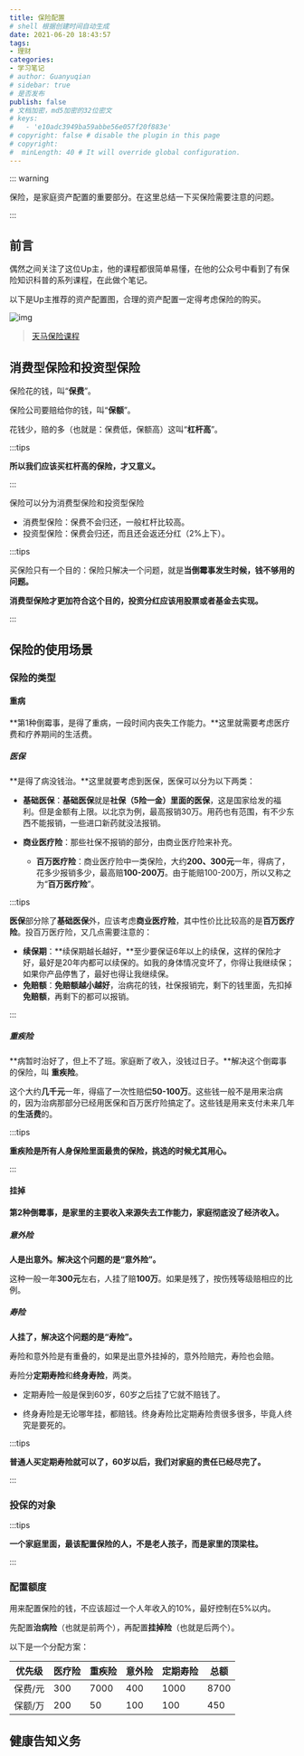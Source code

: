 ```yaml
---
title: 保险配置
# shell 根据创建时间自动生成
date: 2021-06-20 18:43:57
tags:
- 理财
categories:
- 学习笔记
# author: Guanyuqian
# sidebar: true
# 是否发布
publish: false
# 文档加密，md5加密的32位密文
# keys:
# 	- 'e10adc3949ba59abbe56e057f20f883e'
# copyright: false # disable the plugin in this page 
# copyright:
#  minLength: 40 # It will override global configuration. 
---
```


::: warning

保险，是家庭资产配置的重要部分。在这里总结一下买保险需要注意的问题。

:::

<!-- more -->

## 前言

偶然之间关注了这位Up主，他的课程都很简单易懂，在他的公众号中看到了有保险知识科普的系列课程，在此做个笔记。

以下是Up主推荐的资产配置图，合理的资产配置一定得考虑保险的购买。

![img](C:\Users\熊和花栗鼠的家\G-Blog\content\category\notes\Insurance\picture.webp)

> [天马保险课程](https://mp.weixin.qq.com/s/EzYyGm73vmcOQW8KgZm_qg)





## 消费型保险和投资型保险

保险花的钱，叫“**保费**”。

保险公司要赔给你的钱，叫“**保额**”。

花钱少，赔的多（也就是：保费低，保额高）这叫“**杠杆高**”。



:::tips

**所以我们应该买杠杆高的保险，才又意义。**

:::



保险可以分为消费型保险和投资型保险

- 消费型保险：保费不会归还，一般杠杆比较高。
- 投资型保险：保费会归还，而且还会返还分红（2%上下）。



:::tips

买保险只有一个目的：保险只解决一个问题，就是**当倒霉事发生时候，钱不够用的问题。**

**消费型保险才更加符合这个目的，投资分红应该用股票或者基金去实现。**

:::



## 保险的使用场景

### 保险的类型

#### 重病

**第1种倒霉事，是得了重病，一段时间内丧失工作能力。**这里就需要考虑医疗费和疗养期间的生活费。

##### 医保

**是得了病没钱治。**这里就要考虑到医保，医保可以分为以下两类：

- **基础医保**：**基础医保**就是**社保（5险一金）**里面的**医保**，这是国家给发的福利。但是金额有上限。以北京为例，最高报销30万。用药也有范围，有不少东西不能报销，一些进口新药就没法报销。

- **商业医疗险**：那些社保不报销的部分，由商业医疗险来补充。
  - **百万医疗险**：商业医疗险中一类保险，大约**200、300元**一年，得病了，花多少报销多少，最高赔**100-200万**。由于能赔100-200万，所以又称之为“**百万医疗险**”。

    

:::tips

**医保**部分除了**基础医保**外，应该考虑**商业医疗险**，其中性价比比较高的是**百万医疗险**。投百万医疗险，又几点需要注意的：

- **续保期**：**续保期越长越好，**至少要保证6年以上的续保，这样的保险才好，最好是20年内都可以续保的。如我的身体情况变坏了，你得让我继续保；如果你产品停售了，最好也得让我继续保。
- **免赔额**：**免赔额越小越好**，治病花的钱，社保报销完，剩下的钱里面，先扣掉**免赔额**，再剩下的都可以报销。

:::



##### 重疾险

**病暂时治好了，但上不了班。家庭断了收入，没钱过日子。**解决这个倒霉事的保险，叫 **重疾险**。

这个大约**几千元**一年，得癌了一次性赔偿**50-100万**。这些钱一般不是用来治病的，因为治病那部分已经用医保和百万医疗险搞定了。这些钱是用来支付未来几年的**生活费**的。



:::tips

**重疾险是所有人身保险里面最贵的保险，挑选的时候尤其用心。**

:::



#### 挂掉

**第2种倒霉事，是家里的主要收入来源失去工作能力，家庭彻底没了经济收入。**



##### 意外险

**人是出意外。解决这个问题的是“意外险”。**

这种一般一年**300元**左右，人挂了赔**100万**。如果是残了，按伤残等级赔相应的比例。



##### 寿险

**人挂了，解决这个问题的是“寿险”。**

寿险和意外险是有重叠的，如果是出意外挂掉的，意外险赔完，寿险也会赔。

寿险分**定期寿险**和**终身寿险**，两类。

- 定期寿险一般是保到60岁，60岁之后挂了它就不赔钱了。

- 终身寿险是无论哪年挂，都赔钱。终身寿险比定期寿险贵很多很多，毕竟人终究是要死的。

  

:::tips

**普通人买定期寿险就可以了，60岁以后，我们对家庭的责任已经尽完了。**

:::



### 投保的对象

:::tips

**一个家庭里面，最该配置保险的人，不是老人孩子，而是家里的顶梁柱。**

:::



### 配置额度

用来配置保险的钱，不应该超过一个人年收入的10%，最好控制在5%以内。

先配置**治病险**（也就是前两个），再配置**挂掉险**（也就是后两个）。

以下是一个分配方案：

| 优先级  | 医疗险 | 重疾险 | 意外险 | 定期寿险 | 总额 |
| ------- | ------ | ------ | ------ | -------- | ---- |
| 保费/元 | 300    | 7000   | 400    | 1000     | 8700 |
| 保额/万 | 200    | 50     | 100    | 100      | 450  |



## 健康告知义务